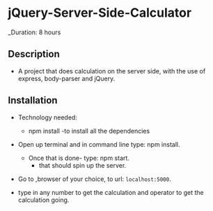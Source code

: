 # jQuery-Server-Side-Calculator

_Duration: 8 hours

## Description
- A project that does calculation on the server side, with the use of express, body-parser and jQuery.

## Installation

- Technology needed:
    - npm install
        -to install all the dependencies

- Open up terminal and in command line type: npm install.
    - Once that is done- type: npm start.
        - that should spin up the server.
- Go to ,browser of your choice, to url:  `localhost:5000`.

- type in any number to get the calculation and operator to get the calculation going.